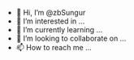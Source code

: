 - 👋 Hi, I’m @zbSungur
- 👀 I’m interested in ...
- 🌱 I’m currently learning ...
- 💞️ I’m looking to collaborate on ...
- 📫 How to reach me ...

<!---
zbSungur/zbSungur is a ✨ special ✨ repository because its `README.md` (this file) appears on your GitHub profile.
You can click the Preview link to take a look at your changes.
--->
